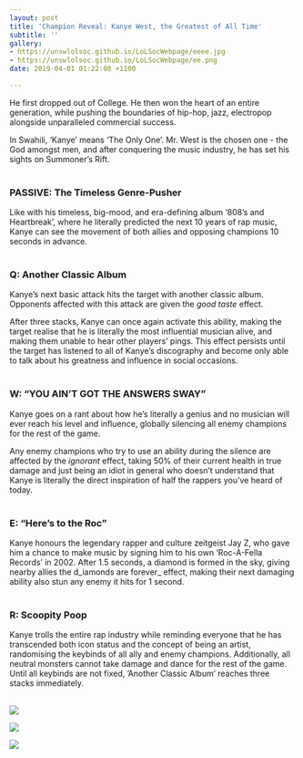 ```yaml
---
layout: post
title: 'Champion Reveal: Kanye West, the Greatest of All Time'
subtitle: ''
gallery:
- https://unswlolsoc.github.io/LoLSocWebpage/eeee.jpg
- https://unswlolsoc.github.io/LoLSocWebpage/ee.png
date: 2019-04-01 01:22:08 +1100

---
```

He first dropped out of College. He then won the heart of an entire generation, while pushing the boundaries of hip-hop, jazz, electropop alongside unparalleled commercial success.

In Swahili, ‘Kanye’ means ‘The Only One’. Mr. West is the chosen one - the God amongst men, and after conquering the music industry, he has set his sights on Summoner’s Rift.
<br> <br>

### **PASSIVE: The Timeless Genre-Pusher**

Like with his timeless, big-mood, and era-defining album ‘808’s and Heartbreak’, where he literally predicted the next 10 years of rap music, Kanye can see the movement of both allies and opposing champions 10 seconds in advance.
<br> <br>

### **Q: Another Classic Album**

Kanye’s next basic attack hits the target with another classic album. Opponents affected with this attack are given the _good taste_ effect.

After three stacks, Kanye can once again activate this ability, making the target realise that he is literally the most influential musician alive, and making them unable to hear other players’ pings. This effect persists until the target has listened to all of Kanye’s discography and become only able to talk about his greatness and influence in social occasions.
<br> <br>

### **W: “YOU AIN’T GOT THE ANSWERS SWAY”**

Kanye goes on a rant about how he’s literally a genius and no musician will ever reach his level and influence, globally silencing all enemy champions for the rest of the game.

Any enemy champions who try to use an ability during the silence are affected by the _ignorant_ effect, taking 50% of their current health in true damage and just being an idiot in general who doesn’t understand that Kanye is literally the direct inspiration of half the rappers you’ve heard of today.
<br> <br>

### **E: “Here’s to the Roc”**

Kanye honours the legendary rapper and culture zeitgeist Jay Z, who gave him a chance to make music by signing him to his own ‘Roc-A-Fella Records’ in 2002. After 1.5 seconds, a diamond is formed in the sky, giving nearby allies the d_iamonds are forever_ effect, making their next damaging ability also stun any enemy it hits for 1 second.
<br> <br>

### **R: Scoopity Poop**

Kanye trolls the entire rap industry while reminding everyone that he has transcended both icon status and the concept of being an artist, randomising the keybinds of all ally and enemy champions. Additionally, all neutral monsters cannot take damage and dance for the rest of the game. Until all keybinds are not fixed, ’Another Classic Album’ reaches three stacks immediately.
<br> <br>

![](https://unswlolsoc.github.io/LoLSocWebpage/uploads/ee.png)

![](https://unswlolsoc.github.io/LoLSocWebpage/uploads/eee.png)

![](https://unswlolsoc.github.io/LoLSocWebpage/uploads/eeee.jpg)